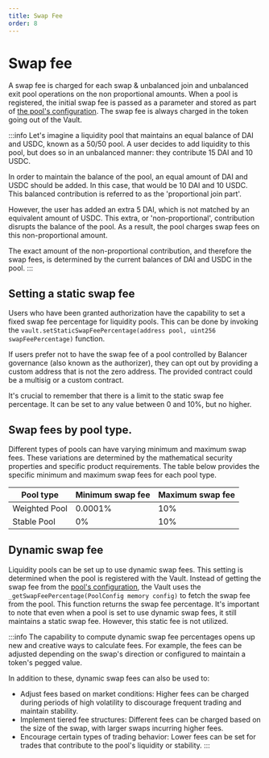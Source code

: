 ```yaml
---
title: Swap Fee
order: 8
---
```

# Swap fee
A swap fee is charged for each swap & unbalanced join and unbalanced exit pool operations on the non proportional amounts. When a pool is registered, the initial swap fee is passed as a parameter and stored as part of [the pool's configuration](https://github.com/balancer/balancer-v3-monorepo/blob/main/pkg/interfaces/contracts/vault/VaultTypes.sol#L33). The swap fee is always charged in the token going out of the Vault.

:::info
Let's imagine a liquidity pool that maintains an equal balance of DAI and USDC, known as a 50/50 pool. A user decides to add liquidity to this pool, but does so in an unbalanced manner: they contribute 15 DAI and 10 USDC.

In order to maintain the balance of the pool, an equal amount of DAI and USDC should be added. In this case, that would be 10 DAI and 10 USDC. This balanced contribution is referred to as the 'proportional join part'.

However, the user has added an extra 5 DAI, which is not matched by an equivalent amount of USDC. This extra, or 'non-proportional', contribution disrupts the balance of the pool. As a result, the pool charges swap fees on this non-proportional amount.

The exact amount of the non-proportional contribution, and therefore the swap fees, is determined by the current balances of DAI and USDC in the pool.
:::

## Setting a static swap fee
Users who have been granted authorization have the capability to set a fixed swap fee percentage for liquidity pools. This can be done by invoking the `vault.setStaticSwapFeePercentage(address pool, uint256 swapFeePercentage)` function.

If users prefer not to have the swap fee of a pool controlled by Balancer governance (also known as the authorizer), they can opt out by providing a custom address that is not the zero address. The provided contract could be a multisig or a custom contract.

It's crucial to remember that there is a limit to the static swap fee percentage. It can be set to any value between 0 and 10%, but no higher.

## Swap fees by pool type.
Different types of pools can have varying minimum and maximum swap fees. These variations are determined by the mathematical security properties and specific product requirements. The table below provides the specific minimum and maximum swap fees for each pool type.

| Pool type     | Minimum swap fee  | Maximum swap fee  |
| ----------    |---                |---  |
| Weighted Pool | 0.0001%           | 10% |
| Stable Pool   | 0%                | 10% |

## Dynamic swap fee
Liquidity pools can be set up to use dynamic swap fees. This setting is determined when the pool is registered with the Vault. Instead of getting the swap fee from the [pool's configuration](https://github.com/balancer/balancer-v3-monorepo/blob/main/pkg/interfaces/contracts/vault/VaultTypes.sol#L33), the Vault uses the `_getSwapFeePercentage(PoolConfig memory config)` to fetch the swap fee from the pool. This function returns the swap fee percentage. It's important to note that even when a pool is set to use dynamic swap fees, it still maintains a static swap fee. However, this static fee is not utilized.

:::info
The capability to compute dynamic swap fee percentages opens up new and creative ways to calculate fees. For example, the fees can be adjusted depending on the swap's direction or configured to maintain a token's pegged value.

In addition to these, dynamic swap fees can also be used to:

- Adjust fees based on market conditions: Higher fees can be charged during periods of high volatility to discourage frequent trading and maintain stability.
- Implement tiered fee structures: Different fees can be charged based on the size of the swap, with larger swaps incurring higher fees.
- Encourage certain types of trading behavior: Lower fees can be set for trades that contribute to the pool's liquidity or stability.
:::